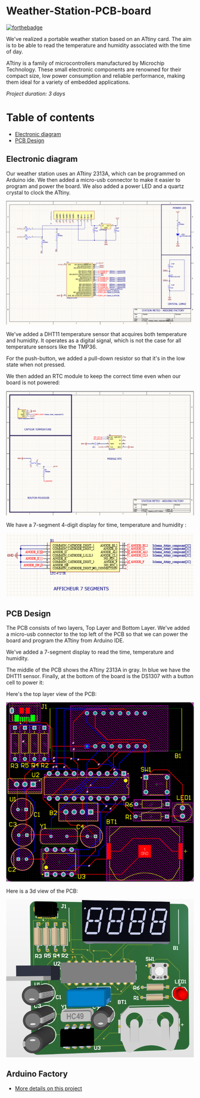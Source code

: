 # Weather-Station-PCB-board

[![forthebadge](https://forthebadge.com/images/badges/built-with-love.svg)](https://forthebadge.com)

We've realized a portable weather station based on an ATtiny card. The aim is to be able to read the temperature and humidity associated with the time of day.

ATtiny is a family of microcontrollers manufactured by Microchip Technology. These small electronic components are renowned for their compact size, low power consumption and reliable performance, making them ideal for a variety of embedded applications.

*Project duration: 3 days*


# Table of contents
- [Electronic diagram](#electronic-diagram)
- [PCB Design](#pcb-design)
  

## Electronic diagram

Our weather station uses an ATtiny 2313A, which can be programmed on Arduino ide. We then added a micro-usb connector to make it easier to program and power the board. We also added a power LED and a quartz crystal to clock the ATtiny. 

![alt text 1](picture/at1.png) 

We've added a DHT11 temperature sensor that acquires both temperature and humidity. It operates as a digital signal, which is not the case for all temperature sensors like the TMP36.

For the push-button, we added a pull-down resistor so that it's in the low state when not pressed. 

We then added an RTC module to keep the correct time even when our board is not powered:

![alt text 1](picture/att3.png) 

We have a 7-segment 4-digit display for time, temperature and humidity : 

![alt text 1](picture/at2.png) 

## PCB Design

The PCB consists of two layers, Top Layer and Bottom Layer. We've added a micro-usb connector to the top left of the PCB so that we can power the board and program the ATtiny from Arduino IDE.

We've added a 7-segment display to read the time, temperature and humidity.

The middle of the PCB shows the ATtiny 2313A in gray. In blue we have the DHT11 sensor. Finally, at the bottom of the board is the DS1307 with a button cell to power it:

Here's the top layer view of the PCB:

![alt text 1](picture/at_pcb.png) 



Here is a 3d view of the PCB:

![alt text 1](picture/pcb_2.png) 


## Arduino Factory

 * [More details on this project](https://arduinofactory.fr/carte-pcb-station-meteo/)
  






